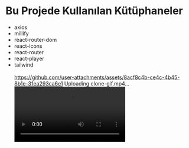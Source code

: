 

# Bu Projede  Kullanılan Kütüphaneler
- axios
- millify
- react-router-dom
- react-icons
- react-router
- react-player
- tailwind
<br><br>
https://github.com/user-attachments/assets/8acf8c4b-ce4c-4b45-8b1e-31ea293ca6e1
Uploading clone-gif.mp4… <br>
<video controls src="clone-gif-1.mp4" title="Title"></video>





